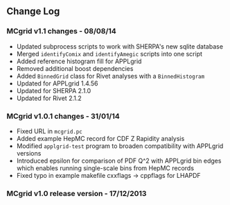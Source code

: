 ## Change Log

### MCgrid v1.1 changes - 08/08/14

- Updated subprocess scripts to work with SHERPA's new sqlite database
- Merged `identifyComix` and `identifyAmegic` scripts into one script
- Added reference histogram fill for APPLgrid
- Removed additional boost dependencies
- Added `BinnedGrid` class for Rivet analyses with a `BinnedHistogram`
- Updated for APPLgrid 1.4.56
- Updated for SHERPA 2.1.0
- Updated for Rivet 2.1.2

### MCgrid v1.0.1 changes - 31/01/14

- Fixed URL in `mcgrid.pc`
- Added example HepMC record for CDF Z Rapidity analysis
- Modified `applgrid-test` program to broaden compatibility with APPLgrid
versions
- Introduced epsilon for comparison of PDF Q^2 with APPLgrid bin edges which
enables running single-scale bins from HepMC records
- Fixed typo in example makefile cxxflags → cppflags for LHAPDF

### MCgrid v1.0 release version - 17/12/2013

